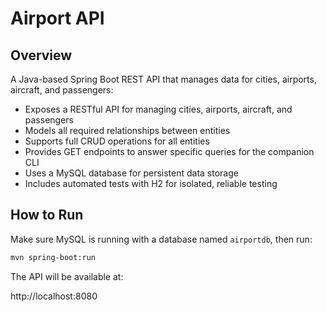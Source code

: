 # Airport API

## Overview

A Java-based Spring Boot REST API that manages data for cities, airports, aircraft, and passengers:

- Exposes a RESTful API for managing cities, airports, aircraft, and passengers  
- Models all required relationships between entities  
- Supports full CRUD operations for all entities  
- Provides GET endpoints to answer specific queries for the companion CLI  
- Uses a MySQL database for persistent data storage  
- Includes automated tests with H2 for isolated, reliable testing  


## How to Run

Make sure MySQL is running with a database named `airportdb`, then run:

```bash
mvn spring-boot:run
```
The API will be available at:

http://localhost:8080


